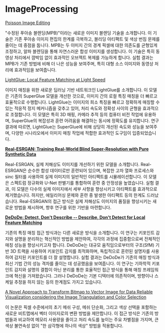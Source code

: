 # ImageProcessing

[Poisson Image Editing](3/Poisson%20Image%20Editing%2047a94f0f5f774af4938fffaec151e18f)

"수정된 푸아송 블렌딩(MPB)"이라는 새로운 이미지 블렌딩 기술을 소개합니다. 이 기술은 기존 푸아송 이미지 편집의 한계를 극복하고, 블리딩 아티팩트 및 색상 번짐 문제를 줄이는 데 중점을 둡니다. MPB는 두 이미지 간의 경계 픽셀에 대한 의존도를 균형있게 조정하고, 알파 블렌딩을 통해 자연스러운 합성 이미지를 생성합니다. 이 기술은 특히 동영상 처리에서 깜박임 없이 효과적인 오브젝트 복제를 가능하게 합니다. 실험 결과는 MPB가 기존 방법에 비해 더 나은 성능을 보여주며, 특히 대형 소스 이미지와 동영상 처리에 효과적임을 보여줍니다.

[LightGlue: Local Feature Matching at Light Speed](3/LightGlue%20Local%20Feature%20Matching%20at%20Light%20Speed%20ab7a8e6890084e0fa11d024b37cb2866)

이미지 매칭을 위한 새로운 딥러닝 기반 네트워크인 LightGlue를 소개합니다. 이 모델은 기존의 SuperGlue 모델을 개선한 것으로, 이미지 간의 로컬 특징 매칭을 더 빠르고 효율적으로 수행합니다. LightGlue는 이미지의 희소 특징을 빠르고 정확하게 매칭할 수 있는 적응적 정지 메커니즘을 갖추고 있어, 처리 속도와 정확성 사이의 균형을 효과적으로 조절합니다. 이 모델은 특히 3D 매핑, 카메라 추적 등의 컴퓨터 비전 작업에 유용하며, SuperGlue의 복잡성과 훈련 어려움을 해결하는 동시에 정확도를 유지합니다. 연구 결과에 따르면, LightGlue는 SuperGlue에 비해 상당히 개선된 속도와 성능을 보여주며, 다양한 시나리오에서 이미지 매칭 작업에 적합한 효과적인 도구임이 입증되었습니다.

[**Real-ESRGAN: Training Real-World Blind Super-Resolution with Pure Synthetic Data**](3/Real-ESRGAN%20Training%20Real-World%20Blind%20Super-Resolu%2043352acc8e3e488ea1c5d52591a14f5b)

Real-ESRGAN, 실제 저해상도 이미지를 개선하기 위한 모델을 소개합니다. Real-ESRGAN은 순수한 합성 데이터로만 훈련되어 있으며, 복잡한 고차 열화 프로세스와 sinc 필터를 사용하여 실제 이미지의 일반적인 아티팩트를 시뮬레이션합니다. 이 모델은 스펙트럼 정규화와 U-Net 판별기를 통합하여 훈련 중 안정성을 높였습니다. 실험 결과, 이 모델은 다수의 실제 이미지에서 세부 사항을 향상시키고 아티팩트를 효과적으로 제거했습니다. 하지만, 에일리어싱 문제와 훈련 중 발생한 아티팩트 등의 한계도 드러났습니다. Real-ESRGAN의 접근 방식은 실제 저해상도 이미지의 품질을 향상시키는 새로운 방법을 제시하며, 향후 연구를 위한 기반을 마련합니다.

[**DeDoDe: Detect, Don't Describe -- Describe, Don't Detect for Local Feature Matching**](3/DeDoDe%20Detect,%20Don't%20Describe%20--%20Describe,%20Don't%20D%204e9dd5b38b634b5aa41be592c654fc57)

기존의 특징 매칭 접근 방식과는 다른 새로운 방식을 소개합니다. 이 연구는 키포인트 감지와 설명을 분리하는 혁신적인 방법을 제안하여, 각각의 과정에 집중함으로써 전체적인 매칭 성능을 향상시키고자 합니다. DeDoDe는 대규모 움직임으로부터의 구조(SfM) 기반 3D 트랙을 사용하여 키포인트 감지를 최적화하며, 독립적으로 훈련된 설명자를 사용하여 감지된 키포인트를 더 잘 설명합니다. 실험 결과는 DeDoDe가 기존의 매칭 방식과 최신 기법 간의 성능 격차를 줄이는 데 성공했음을 보여줍니다. 이 연구는 기하학적 키포인트 감지와 설명의 결합이 아닌 분리를 통한 효율적인 접근 방식을 통해 매칭 프레임워크에 혁신을 가져왔습니다. 그러나 DeDoDe는 기본 디텍터에 의존적이며, 방향이나 스케일 추정을 하지 않는 등의 한계점도 가지고 있습니다.

[A Novel Approach to Transform Bitmap to Vector Image for Data Reliable Visualization considering the Image Triangulation and Color Selection](3/A%20Novel%20Approach%20to%20Transform%20Bitmap%20to%20Vector%20Ima%20bc33ce3cad434e65be78c5800426c717)

이 논문은 픽셀 수준에서의 초기 메쉬 구성, 메쉬 단순화, 그리고 색상 선택을 포함하는 새로운 비트맵에서 벡터 이미지로의 변환 방법을 제안합니다. 이 접근 방식은 기존의 방법들과 비교하여 메모리 사용량을 줄이고 처리 속도를 높이는 주요 차별점을 가지며, 큰 색상 불연속성 없이 "한 삼각형에 하나의 색상" 방법을 적용합니다.
